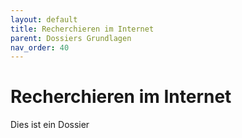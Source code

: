 ```yaml
---
layout: default
title: Recherchieren im Internet
parent: Dossiers Grundlagen
nav_order: 40
---
```


# Recherchieren im Internet

Dies ist ein Dossier

